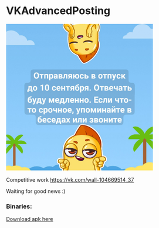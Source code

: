 # VKAdvancedPosting

<img src="https://github.com/androidovshchik/VKAdvancedPosting/blob/master/post.jpg?raw=true" width="400">

Competitive work https://vk.com/wall-104669514_37

Waiting for good news :)

### Binaries:
[Download apk here](https://github.com/androidovshchik/VKAdvancedPosting/releases)
